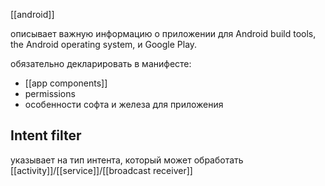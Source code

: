 [[android]]

описывает важную информацию о приложении для Android build tools, the Android operating system, и Google Play.

обязательно декларировать в манифесте:
- [[app components]]
- permissions
- особенности софта и железа для приложения

## Intent filter

указывает на тип интента, который может обработать [[activity]]/[[service]]/[[broadcast receiver]]